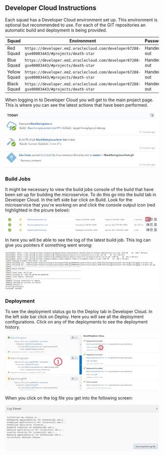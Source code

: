 ## Developer Cloud Instructions ##

Each squad has a Developer Cloud environment set up. This environment is optional but recommended to use. For each of the GIT repositories an automatic build and deployment is being provided.

| Squad | Environment | Password |
| ------------- |-------------| -----|
| Red Squad | ``` https://developer.em2.oraclecloud.com/developer67288-gse00003443/#projects/death-star ``` | Handed out |
| Blue Squad | ``` https://developer.em2.oraclecloud.com/developer67288-gse00003443/#projects/death-star ``` | Handed out |
| Yellow Squad | ``` https://developer.em2.oraclecloud.com/developer67288-gse00003443/#projects/death-star ``` | Handed out |
| Black Squad | ``` https://developer.em2.oraclecloud.com/developer67288-gse00003443/#projects/death-star ``` | Handed out |

When logging in to Developer Cloud you will get to the main project page. This is where you can see the latest actions that have been performed.

![latestActionsDevCS](deployment/devcsproject.png)

### Build Jobs ###

It might be necessary to view the build jobs console of the build that have been set up for building the microservice. To do this go into the build tab in Developer Cloud. In the left side bar click on Build. Look for the microservice that you're working on and click the console output icon (red highlighted in the picure below):

![buildJobs](deployment/buildjobs.PNG)

In here you will be able to see the log of the latest build job. This log can give you pointers if something went wrong:

![buildLog](deployment/buildlog.png)

### Deployment ###

To see the deployment status go to the Deploy tab in Developer Cloud. In the left side bar click on Deploy. Here you will see all the deployment configurations. Click on any of the deployments to see the deployment history.

![deployments](deployment/deployments2.png)

When you click on the log file you get into the following screen:

![deploymentLog](deployment/deploylog.png)
